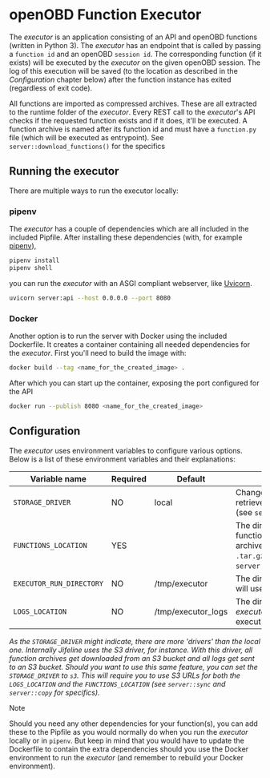 # openOBD Function Executor

The _executor_ is an application consisting of an API and openOBD functions (written in Python 3). The 
_executor_ has an endpoint that is called by passing a `function id` and an openOBD `session id`. The corresponding function (if 
it exists) will be executed by the _executor_ on the given openOBD session. The log of this execution will be saved (to the location as described in 
the _Configuration_ chapter below) after the function instance has exited (regardless of exit code). 

All functions are imported as compressed archives. These are all extracted to the runtime folder of the _executor_. Every 
REST call to the _executor_'s API checks if the requested function exists and if it does, it'll
be executed. A function archive is named after its function id and must have a `function.py` file (which will be executed 
as entrypoint). See `server::download_functions()` for the specifics

## Running the executor

There are multiple ways to run the executor locally:

### pipenv

The _executor_ has a couple of dependencies which are all included in the included Pipfile. After installing these 
dependencies (with, for example [pipenv](https://pipenv.pypa.io)), 

```bash
pipenv install
pipenv shell
```

you can run the _executor_ with an ASGI compliant webserver, like [Uvicorn](https://www.uvicorn.org/).

```bash
uvicorn server:api --host 0.0.0.0 --port 8080
```

### Docker

Another option is to run the server with Docker using the included Dockerfile. It creates a container containing all needed 
dependencies for the _executor_. First you'll need to build the image with:

```bash
docker build --tag <name_for_the_created_image> .
```

After which you can start up the container, exposing the port configured for the API

```bash
docker run --publish 8080 <name_for_the_created_image>
```

## Configuration

The _executor_ uses environment variables to configure various options. Below is a list of these environment variables and
their explanations:

| Variable name            | Required | Default            | Explanation                                                                                                                                     |
|--------------------------|----------|--------------------|-------------------------------------------------------------------------------------------------------------------------------------------------|
| `STORAGE_DRIVER`         | NO       | local              | Changes the way functions are retrieved and logs are written (see `server::sync()`)                                                             |
| `FUNCTIONS_LOCATION`     | YES      |                    | The directory in which your functions are located as archive files (as `.tar`, `.gz`, `.tar.gz`, `.tar.xz`, see `server::download_functions()`) |
| `EXECUTOR_RUN_DIRECTORY` | NO       | /tmp/executor      | The directory that the _executor_ will use for its runtime files                                                                                |
| `LOGS_LOCATION`          | NO       | /tmp/executor_logs | The directory in which the _executor_ will save its function execution logs                                                                       |

_As the `STORAGE_DRIVER` might indicate, there are more 'drivers' than the local one. Internally Jifeline uses the S3 driver, for instance. 
With this driver, all function archives get downloaded from an S3 bucket and all logs get sent to an S3 bucket. Should you want to use this same
feature, you can set the `STORAGE_DRIVER` to `s3`. This will require you to use S3 URLs for both the `LOGS_LOCATION` and the `FUNCTIONS_LOCATION`
(see `server::sync` and `server::copy` for specifics)._ 

> [!Note]
> Should you need any other dependencies for your function(s), you can add these to the Pipfile as you would normally do 
> when you run the _executor_ locally or in `pipenv`. But keep in mind that you would have to update the Dockerfile to contain 
> the extra dependencies should you use the Docker environment to run the _executor_ (and remember to rebuild your Docker environment).
